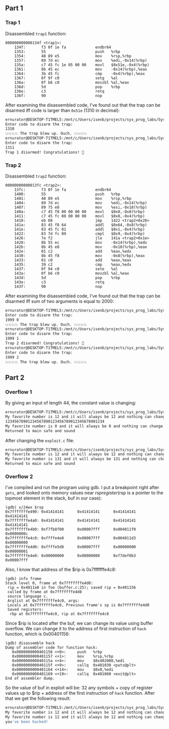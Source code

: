 ## Part 1

### Trap 1

Disassembled `trap1` function:
```
000000000000134f <trap1>:
    134f:       f3 0f 1e fa             endbr64
    1353:       55                      push   %rbp
    1354:       48 89 e5                mov    %rsp,%rbp
    1357:       89 7d ec                mov    %edi,-0x14(%rbp)
    135a:       c7 45 fc 1e 05 00 00    movl   $0x51e,-0x4(%rbp)
    1361:       8b 45 ec                mov    -0x14(%rbp),%eax
    1364:       3b 45 fc                cmp    -0x4(%rbp),%eax
    1367:       0f 9f c0                setg   %al
    136a:       0f b6 c0                movzbl %al,%eax
    136d:       5d                      pop    %rbp
    136e:       c3                      retq
    136f:       90                      nop
```

After examining the disassembled code, I've found out that the trap can be disarmed iff code is larger than `0x51e` (1310 in decimal):
```bash
ernurator@DESKTOP-T1TMEL5:/mnt/c/Users/isenb/projects/sys_prog_labs/Sys-Prog-Labs/lab3/traps$ ./trap1
Enter code to disarm the trap:
1310
💥💥💥💥 The trap blew up. Ouch. 💥💥💥💥
ernurator@DESKTOP-T1TMEL5:/mnt/c/Users/isenb/projects/sys_prog_labs/Sys-Prog-Labs/lab3/traps$ ./trap1
Enter code to disarm the trap:
1311
Trap 1 disarmed! Congratulations! 🎊
```

### Trap 2

Disassembled `trap2` function:
```
00000000000013fc <trap2>:
    13fc:       f3 0f 1e fa             endbr64
    1400:       55                      push   %rbp
    1401:       48 89 e5                mov    %rsp,%rbp
    1404:       89 7d ec                mov    %edi,-0x14(%rbp)
    1407:       89 75 e8                mov    %esi,-0x18(%rbp)
    140a:       c7 45 f8 00 00 00 00    movl   $0x0,-0x8(%rbp)
    1411:       c7 45 fc 00 00 00 00    movl   $0x0,-0x4(%rbp)
    1418:       eb 08                   jmp    1422 <trap2+0x26>
    141a:       83 45 f8 64             addl   $0x64,-0x8(%rbp)
    141e:       83 45 fc 01             addl   $0x1,-0x4(%rbp)
    1422:       83 7d fc 09             cmpl   $0x9,-0x4(%rbp)
    1426:       7e f2                   jle    141a <trap2+0x1e>
    1428:       8b 55 ec                mov    -0x14(%rbp),%edx
    142b:       8b 45 e8                mov    -0x18(%rbp),%eax
    142e:       01 c2                   add    %eax,%edx
    1430:       8b 45 f8                mov    -0x8(%rbp),%eax
    1433:       01 c0                   add    %eax,%eax
    1435:       39 c2                   cmp    %eax,%edx
    1437:       0f 94 c0                sete   %al
    143a:       0f b6 c0                movzbl %al,%eax
    143d:       5d                      pop    %rbp
    143e:       c3                      retq
    143f:       90                      nop
```

After examining the disassembled code, I've found out that the trap can be disarmed iff sum of two arguments is equal to 2000:
```bash
ernurator@DESKTOP-T1TMEL5:/mnt/c/Users/isenb/projects/sys_prog_labs/Sys-Prog-Labs/lab3/traps$ ./trap2
Enter code to disarm the trap:
1999 0
💥💥💥💥 The trap blew up. Ouch. 💥💥💥💥
ernurator@DESKTOP-T1TMEL5:/mnt/c/Users/isenb/projects/sys_prog_labs/Sys-Prog-Labs/lab3/traps$ ./trap2
Enter code to disarm the trap:
1999 1
Trap 2 disarmed! Congratulations! 🎊
ernurator@DESKTOP-T1TMEL5:/mnt/c/Users/isenb/projects/sys_prog_labs/Sys-Prog-Labs/lab3/traps$ ./trap2
Enter code to disarm the trap:
1999 2
💥💥💥💥 The trap blew up. Ouch. 💥💥💥💥
```

## Part 2

### Overflow 1

By giving an input of length 44, the constant value is changing:
```bash
ernurator@DESKTOP-T1TMEL5:/mnt/c/Users/isenb/projects/sys_prog_labs/Sys-Prog-Labs/lab3/buf$ ./buffer
My favorite number is 12 and it will always be 12 and nothing can change that
12345678901234567890123456789012345678901234
My favorite number is 0 and it will always be 0 and nothing can change that
Returned to main safe and sound
```

After changing the `exploit.c` file:
```bash
ernurator@DESKTOP-T1TMEL5:/mnt/c/Users/isenb/projects/sys_prog_labs/Sys-Prog-Labs/lab3/buf$ ./buffer < exploit1.txt
My favorite number is 12 and it will always be 12 and nothing can change that
My favorite number is 131 and it will always be 131 and nothing can change that
Returned to main safe and sound
```

### Overflow 2

I've compiled and run the program using gdb. I put a breakpoint right after `gets`, and looked onto memory values near $rsp register ($rsp is a pointer to the topmost element in the stack, buf in our case):
```
(gdb) x/24wx $rsp
0x7fffffffe490: 0x41414141      0x41414141      0x41414141      0x41414141
0x7fffffffe4a0: 0x41414141      0x41414141      0x41414141      0x41414141
0x7fffffffe4b0: 0xf7fb8f00      0x00007fff      0x004011f0      0x0000000c
0x7fffffffe4c0: 0xffffe4e0      0x00007fff      0x004011d3      0x00000000
0x7fffffffe4d0: 0xffffe5d8      0x00007fff      0x00000000      0x00000001
0x7fffffffe4e0: 0x00000000      0x00000000      0xf7def0b3      0x00007fff
```

Also, I know that address of the $rip is 0x7fffffffe4c8:
```
(gdb) info frame
Stack level 0, frame at 0x7fffffffe4d0:
 rip = 0x4011a0 in foo (buffer.c:25); saved rip = 0x401156
 called by frame at 0x7fffffffe4d8
 source language c.
 Arglist at 0x7fffffffe4c0, args:
 Locals at 0x7fffffffe4c0, Previous frame's sp is 0x7fffffffe4d0
 Saved registers:
  rbp at 0x7fffffffe4c0, rip at 0x7fffffffe4c8
```

Since $rip is located after the buf, we can change its value using buffer overflow. We can change it to the address of first instruction of `hack` function, which is 0x00401156:
```
(gdb) disassemble hack
Dump of assembler code for function hack:
   0x0000000000401156 <+0>:     push   %rbp
   0x0000000000401157 <+1>:     mov    %rsp,%rbp
   0x000000000040115a <+4>:     mov    $0x402008,%edi
   0x000000000040115f <+9>:     callq  0x401030 <puts@plt>
   0x0000000000401164 <+14>:    mov    $0x0,%edi
   0x0000000000401169 <+19>:    callq  0x401060 <exit@plt>
End of assembler dump.
```

So the value of buf in exploit will be: 32 any symbols + copy of register values up to $rip + address of the first instruction of `hack` function. After that we get the following result:
```bash
ernurator@DESKTOP-T1TMEL5:/mnt/c/Users/isenb/projects/sys_prog_labs/Sys-Prog-Labs/lab3/buf$ ./buffer < exploit2.txt
My favorite number is 12 and it will always be 12 and nothing can change that
My favorite number is 12 and it will always be 12 and nothing can change that
you've been hacked!
```

